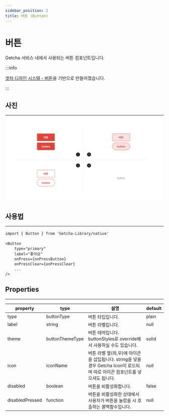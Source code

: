 ```yaml
---
sidebar_position: 2
title: 버튼 (Button)
---
```


# 버튼

Getcha 서비스 내에서 사용되는 버튼 컴포넌트입니다.

:::info

[겟차 디자인 시스템 - 버튼](https://zeroheight.com/759a9cc46/p/926fa5-button/b/32e1a2)을 기반으로 만들어졌습니다.

:::

## 사진

---

![버튼 사진](1.png)

## 사용법

---

```tsx
import { Button } from 'Getcha-Library/native'

<Button
	type="primary"
	label="좋아요"
	onPress={onPressButton}
	onPressClear={onPressClear}
	...
/>
```

## Properties

---

| property        | type            | 설명                                                                                                                         | default |
| --------------- | --------------- | ---------------------------------------------------------------------------------------------------------------------------- | ------- |
| type            | buttonType      | 버튼 타입입니다.                                                                                                             | plain   |
| label           | string          | 버튼 라벨입니다.                                                                                                             | null    |
| theme           | buttonThemeType | 버튼 테마입니다. buttonStyles로 override해서 사용하실 수도 있습니다.                                                         | solid   |
| icon            | iconName        | 버튼 라벨 옆(좌,우)에 아이콘을 삽입됩니다. string을 넣을 경우 Getcha Icon이 로드되며 따로 아이콘 컴포넌트를 넣으셔도 됩니다. | null    |
| disabled        | boolean         | 버튼을 비활성화합니다.                                                                                                       | false   |
| disabledPressed | function        | 버튼을 비활성화한 상태에서 사용자가 버튼을 눌렀을 시 호출하는 콜백함수입니다.                                                | null    |
